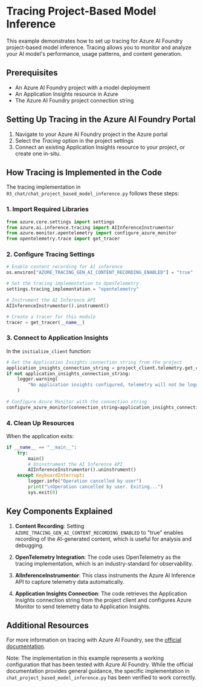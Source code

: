 # Tracing Project-Based Model Inference

This example demonstrates how to set up tracing for Azure AI Foundry project-based model inference. Tracing allows you to monitor and analyze your AI model's performance, usage patterns, and content generation.

## Prerequisites

- An Azure AI Foundry project with a model deployment
- An Application Insights resource in Azure
- The Azure AI Foundry project connection string

## Setting Up Tracing in the Azure AI Foundry Portal

1. Navigate to your Azure AI Foundry project in the Azure portal
2. Select the *Tracing* option in the project settings
3. Connect an existing Application Insights resource to your project, or create one in-situ.

## How Tracing is Implemented in the Code

The tracing implementation in `03_chat/chat_project_based_model_inference.py` follows these steps:

### 1. Import Required Libraries

```python
from azure.core.settings import settings
from azure.ai.inference.tracing import AIInferenceInstrumentor 
from azure.monitor.opentelemetry import configure_azure_monitor
from opentelemetry.trace import get_tracer
```

### 2. Configure Tracing Settings

```python
# Enable content recording for AI inference
os.environ["AZURE_TRACING_GEN_AI_CONTENT_RECORDING_ENABLED"] = "true"

# Set the tracing implementation to OpenTelemetry
settings.tracing_implementation = "opentelemetry"

# Instrument the AI Inference API
AIInferenceInstrumentor().instrument()

# Create a tracer for this module
tracer = get_tracer(__name__)
```

### 3. Connect to Application Insights

In the `initialize_client` function:

```python
# Get the Application Insights connection string from the project
application_insights_connection_string = project_client.telemetry.get_connection_string()
if not application_insights_connection_string:
    logger.warning(
        "No application insights configured, telemetry will not be logged to project."
    )
   
# Configure Azure Monitor with the connection string
configure_azure_monitor(connection_string=application_insights_connection_string)
```

### 4. Clean Up Resources

When the application exits:

```python
if __name__ == "__main__":
    try:
        main()
        # Uninstrument the AI Inference API
        AIInferenceInstrumentor().uninstrument()
    except KeyboardInterrupt:
        logger.info("Operation cancelled by user")
        print("\nOperation cancelled by user. Exiting...")
        sys.exit(0)
```

## Key Components Explained

1. **Content Recording**: Setting `AZURE_TRACING_GEN_AI_CONTENT_RECORDING_ENABLED` to "true" enables recording of the AI-generated content, which is useful for analysis and debugging.

2. **OpenTelemetry Integration**: The code uses OpenTelemetry as the tracing implementation, which is an industry-standard for observability.

3. **AIInferenceInstrumentor**: This class instruments the Azure AI Inference API to capture telemetry data automatically.

4. **Application Insights Connection**: The code retrieves the Application Insights connection string from the project client and configures Azure Monitor to send telemetry data to Application Insights.

## Additional Resources

For more information on tracing with Azure AI Foundry, see the [official documentation](https://learn.microsoft.com/en-us/azure/ai-foundry/how-to/develop/trace-local-sdk?tabs=python).

Note: The implementation in this example represents a working configuration that has been tested with Azure AI Foundry. While the official documentation provides general guidance, the specific implementation in `chat_project_based_model_inference.py` has been verified to work correctly.
